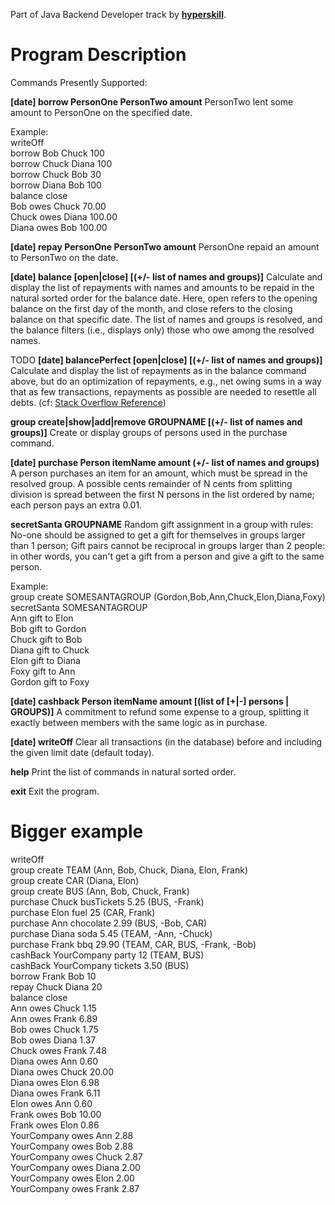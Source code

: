 Part of Java Backend Developer track by **[hyperskill](https://hyperskill.org/tracks/12)**.

# Program Description

Commands Presently Supported:

**[date] borrow PersonOne PersonTwo amount**
PersonTwo lent some amount to PersonOne on the specified date.

Example:  
writeOff  
borrow Bob Chuck 100  
borrow Chuck Diana 100  
borrow Chuck Bob 30  
borrow Diana Bob 100  
balance close  
Bob owes Chuck 70.00  
Chuck owes Diana 100.00  
Diana owes Bob 100.00  

**[date] repay PersonOne PersonTwo amount**
PersonOne repaid an amount to PersonTwo on the date.

**[date] balance [open|close] [(+/- list of names and groups)]**
Calculate and display the list of repayments with names and amounts to be repaid in the natural sorted order for the balance date. Here, open refers to the opening balance on the first day of the month, and close refers to the closing balance on that specific date. The list of names and groups is resolved, and the balance filters (i.e., displays only) those who owe among the resolved names.

 TODO
**[date] balancePerfect [open|close] [(+/- list of names and groups)]**
Calculate and display the list of repayments as in the balance command above, but do an optimization of repayments, e.g., net owing sums in a way that as few transactions, repayments as possible are needed to resettle all debts. (cf: [Stack Overflow Reference](https://stackoverflow.com/questions/1163116/algorithm-to-determine-minimum-payments-amongst-a-group))

**group create|show|add|remove GROUPNAME [(+/- list of names and groups)]**
Create or display groups of persons used in the purchase command.

**[date] purchase Person itemName amount (+/- list of names and groups)**
A person purchases an item for an amount, which must be spread in the resolved group. A possible cents remainder of N cents from splitting division is spread between the first N persons in the list ordered by name; each person pays an extra 0.01.

**secretSanta GROUPNAME**
Random gift assignment in a group with rules: No-one should be assigned to get a gift for themselves in groups larger than 1 person; Gift pairs cannot be reciprocal in groups larger than 2 people: in other words, you can't get a gift from a person and give a gift to the same person.

Example:  
group create SOMESANTAGROUP (Gordon,Bob,Ann,Chuck,Elon,Diana,Foxy)  
secretSanta SOMESANTAGROUP  
Ann gift to Elon  
Bob gift to Gordon  
Chuck gift to Bob  
Diana gift to Chuck  
Elon gift to Diana  
Foxy gift to Ann  
Gordon gift to Foxy  

**[date] cashback Person itemName amount [(list of [+|-] persons | GROUPS)]**
A commitment to refund some expense to a group, splitting it exactly between members with the same logic as in purchase.

**[date] writeOff**
Clear all transactions (in the database) before and including the given limit date (default today).

**help**
Print the list of commands in natural sorted order.

**exit**
Exit the program.

# Bigger example

writeOff  
group create TEAM (Ann, Bob, Chuck, Diana, Elon, Frank)  
group create CAR (Diana, Elon)  
group create BUS (Ann, Bob, Chuck, Frank)  
purchase Chuck busTickets 5.25 (BUS, -Frank)  
purchase Elon fuel 25 (CAR, Frank)  
purchase Ann chocolate 2.99 (BUS, -Bob, CAR)  
purchase Diana soda 5.45 (TEAM, -Ann, -Chuck)  
purchase Frank bbq 29.90 (TEAM, CAR, BUS, -Frank, -Bob)  
cashBack YourCompany party 12 (TEAM, BUS)  
cashBack YourCompany tickets 3.50 (BUS)  
borrow Frank Bob 10  
repay Chuck Diana 20  
balance close  
Ann owes Chuck 1.15  
Ann owes Frank 6.89  
Bob owes Chuck 1.75  
Bob owes Diana 1.37  
Chuck owes Frank 7.48  
Diana owes Ann 0.60  
Diana owes Chuck 20.00  
Diana owes Elon 6.98  
Diana owes Frank 6.11  
Elon owes Ann 0.60  
Frank owes Bob 10.00  
Frank owes Elon 0.86  
YourCompany owes Ann 2.88  
YourCompany owes Bob 2.88  
YourCompany owes Chuck 2.87  
YourCompany owes Diana 2.00  
YourCompany owes Elon 2.00  
YourCompany owes Frank 2.87  
